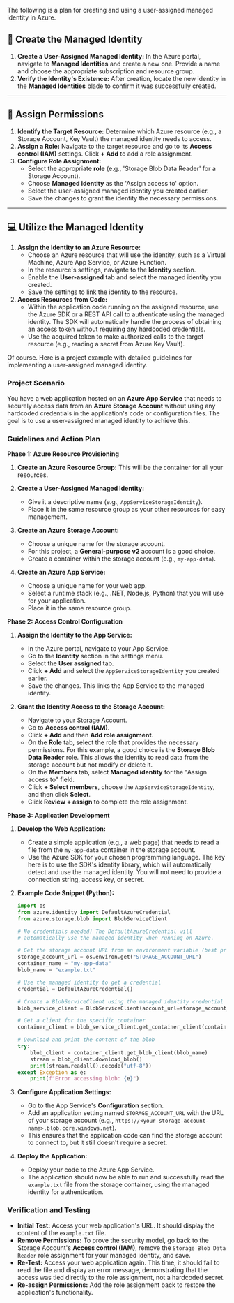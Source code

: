 The following is a plan for creating and using a user-assigned managed identity in Azure.

## 📝 **Create the Managed Identity**

1.  **Create a User-Assigned Managed Identity:** In the Azure portal, navigate to **Managed Identities** and create a new one. Provide a name and choose the appropriate subscription and resource group.
2.  **Verify the Identity's Existence:** After creation, locate the new identity in the **Managed Identities** blade to confirm it was successfully created.

***

## 🔐 **Assign Permissions**

1.  **Identify the Target Resource:** Determine which Azure resource (e.g., a Storage Account, Key Vault) the managed identity needs to access.
2.  **Assign a Role:** Navigate to the target resource and go to its **Access control (IAM)** settings. Click **+ Add** to add a role assignment.
3.  **Configure Role Assignment:**
    * Select the appropriate **role** (e.g., 'Storage Blob Data Reader' for a Storage Account).
    * Choose **Managed identity** as the 'Assign access to' option.
    * Select the user-assigned managed identity you created earlier.
    * Save the changes to grant the identity the necessary permissions.

***

## 💻 **Utilize the Managed Identity**

1.  **Assign the Identity to an Azure Resource:**
    * Choose an Azure resource that will use the identity, such as a Virtual Machine, Azure App Service, or Azure Function.
    * In the resource's settings, navigate to the **Identity** section.
    * Enable the **User-assigned** tab and select the managed identity you created.
    * Save the settings to link the identity to the resource.
2.  **Access Resources from Code:**
    * Within the application code running on the assigned resource, use the Azure SDK or a REST API call to authenticate using the managed identity. The SDK will automatically handle the process of obtaining an access token without requiring any hardcoded credentials.
    * Use the acquired token to make authorized calls to the target resource (e.g., reading a secret from Azure Key Vault).

Of course. Here is a project example with detailed guidelines for implementing a user-assigned managed identity.

### **Project Scenario**

You have a web application hosted on an **Azure App Service** that needs to securely access data from an **Azure Storage Account** without using any hardcoded credentials in the application's code or configuration files. The goal is to use a user-assigned managed identity to achieve this.

### **Guidelines and Action Plan**

**Phase 1: Azure Resource Provisioning**

1.  **Create an Azure Resource Group:** This will be the container for all your resources.

2.  **Create a User-Assigned Managed Identity:**

      * Give it a descriptive name (e.g., `AppServiceStorageIdentity`).
      * Place it in the same resource group as your other resources for easy management.

3.  **Create an Azure Storage Account:**

      * Choose a unique name for the storage account.
      * For this project, a **General-purpose v2** account is a good choice.
      * Create a container within the storage account (e.g., `my-app-data`).

4.  **Create an Azure App Service:**

      * Choose a unique name for your web app.
      * Select a runtime stack (e.g., .NET, Node.js, Python) that you will use for your application.
      * Place it in the same resource group.

**Phase 2: Access Control Configuration**

1.  **Assign the Identity to the App Service:**

      * In the Azure portal, navigate to your App Service.
      * Go to the **Identity** section in the settings menu.
      * Select the **User assigned** tab.
      * Click **+ Add** and select the `AppServiceStorageIdentity` you created earlier.
      * Save the changes. This links the App Service to the managed identity.

2.  **Grant the Identity Access to the Storage Account:**

      * Navigate to your Storage Account.
      * Go to **Access control (IAM)**.
      * Click **+ Add** and then **Add role assignment**.
      * On the **Role** tab, select the role that provides the necessary permissions. For this example, a good choice is the **Storage Blob Data Reader** role. This allows the identity to read data from the storage account but not modify or delete it.
      * On the **Members** tab, select **Managed identity** for the "Assign access to" field.
      * Click **+ Select members**, choose the `AppServiceStorageIdentity`, and then click **Select**.
      * Click **Review + assign** to complete the role assignment.

**Phase 3: Application Development**

1.  **Develop the Web Application:**

      * Create a simple application (e.g., a web page) that needs to read a file from the `my-app-data` container in the storage account.
      * Use the Azure SDK for your chosen programming language. The key here is to use the SDK's identity library, which will automatically detect and use the managed identity. You will not need to provide a connection string, access key, or secret.

2.  **Example Code Snippet (Python):**

    ```python
    import os
    from azure.identity import DefaultAzureCredential
    from azure.storage.blob import BlobServiceClient

    # No credentials needed! The DefaultAzureCredential will
    # automatically use the managed identity when running on Azure.

    # Get the storage account URL from an environment variable (best practice)
    storage_account_url = os.environ.get("STORAGE_ACCOUNT_URL")
    container_name = "my-app-data"
    blob_name = "example.txt"

    # Use the managed identity to get a credential
    credential = DefaultAzureCredential()

    # Create a BlobServiceClient using the managed identity credential
    blob_service_client = BlobServiceClient(account_url=storage_account_url, credential=credential)

    # Get a client for the specific container
    container_client = blob_service_client.get_container_client(container_name)

    # Download and print the content of the blob
    try:
        blob_client = container_client.get_blob_client(blob_name)
        stream = blob_client.download_blob()
        print(stream.readall().decode("utf-8"))
    except Exception as e:
        print(f"Error accessing blob: {e}")
    ```

3.  **Configure Application Settings:**

      * Go to the App Service's **Configuration** section.
      * Add an application setting named `STORAGE_ACCOUNT_URL` with the URL of your storage account (e.g., `https://<your-storage-account-name>.blob.core.windows.net`).
      * This ensures that the application code can find the storage account to connect to, but it still doesn't require a secret.

4.  **Deploy the Application:**

      * Deploy your code to the Azure App Service.
      * The application should now be able to run and successfully read the `example.txt` file from the storage container, using the managed identity for authentication.

### **Verification and Testing**

  * **Initial Test:** Access your web application's URL. It should display the content of the `example.txt` file.
  * **Remove Permissions:** To prove the security model, go back to the Storage Account's **Access control (IAM)**, remove the `Storage Blob Data Reader` role assignment for your managed identity, and save.
  * **Re-Test:** Access your web application again. This time, it should fail to read the file and display an error message, demonstrating that the access was tied directly to the role assignment, not a hardcoded secret.
  * **Re-assign Permissions:** Add the role assignment back to restore the application's functionality.
